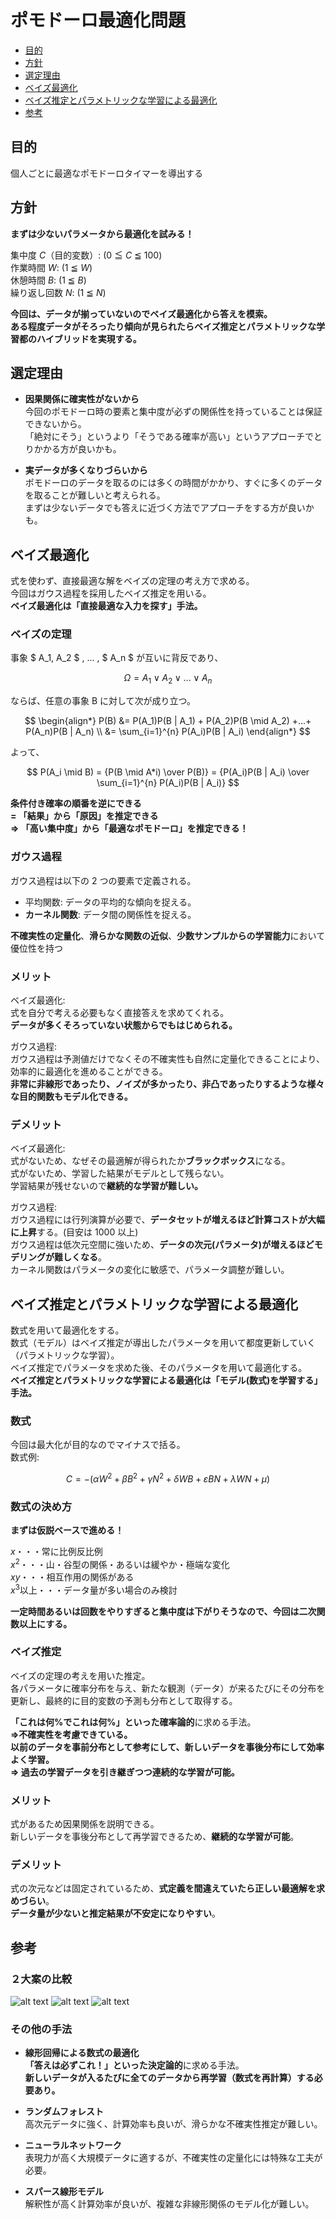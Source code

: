 # ポモドーロ最適化問題

- [目的](#目的)
- [方針](#方針)
- [選定理由](#選定理由)
- [ベイズ最適化](#ベイズ最適化)
- [ベイズ推定とパラメトリックな学習による最適化](#ベイズ推定とパラメトリックな学習による最適化)
- [参考](#参考)

## 目的

個人ごとに最適なポモドーロタイマーを導出する

## 方針

**まずは少ないパラメータから最適化を試みる！**

集中度 $C$（目的変数）: (0 $\leqq$ $C$ $\leqq$ 100)  
作業時間 $W$: (1 $\leqq$ $W$)  
休憩時間 $B$: (1 $\leqq$ $B$)  
繰り返し回数 $N$: (1 $\leqq$ $N$)

**今回は、データが揃っていないのでベイズ最適化から答えを模索。**  
**ある程度データがそろったり傾向が見られたらベイズ推定とパラメトリックな学習都のハイブリッドを実現する。**

## 選定理由

- **因果関係に確実性がないから**  
  今回のポモドーロ時の要素と集中度が必ずの関係性を持っていることは保証できないから。  
  「絶対にそう」というより「そうである確率が高い」というアプローチでとりかかる方が良いかも。

- **実データが多くなりづらいから**  
  ポモドーロのデータを取るのには多くの時間がかかり、すぐに多くのデータを取ることが難しいと考えられる。  
  まずは少ないデータでも答えに近づく方法でアプローチをする方が良いかも。

## ベイズ最適化

式を使わず、直接最適な解をベイズの定理の考え方で求める。  
今回はガウス過程を採用したベイズ推定を用いる。  
**ベイズ最適化は「直接最適な入力を探す」手法。**

### ベイズの定理

事象 $ A_1, A_2 $ , ... , $ A_n $ が互いに背反であり、

$$
\Omega = A_1 \vee A_2 \vee ... \vee A_n
$$

ならば、任意の事象 B に対して次が成り立つ。

$$
\begin{align*}
P(B) &= P(A_1)P(B | A_1) + P(A_2)P(B \mid A_2) +...+ P(A_n)P(B | A_n) \\
&= \sum_{i=1}^{n} P(A_i)P(B | A_i)
\end{align*}
$$

よって、

$$
P(A_i \mid B) = {P(B \mid A*i) \over P(B)} = {P(A_i)P(B | A_i) \over \sum_{i=1}^{n} P(A_i)P(B | A_i)}
$$

**条件付き確率の順番を逆にできる**  
**= 「結果」から「原因」を推定できる**  
**=> 「高い集中度」から「最適なポモドーロ」を推定できる！**

### ガウス過程

ガウス過程は以下の 2 つの要素で定義される。

- 平均関数: データの平均的な傾向を捉える。
- **カーネル関数**: データ間の関係性を捉える。

**不確実性の定量化**、**滑らかな関数の近似**、**少数サンプルからの学習能力**において優位性を持つ

### メリット

ベイズ最適化:  
式を自分で考える必要もなく直接答えを求めてくれる。  
**データが多くそろっていない状態からでもはじめられる。**

ガウス過程:  
ガウス過程は予測値だけでなくその不確実性も自然に定量化できることにより、効率的に最適化を進めることができる。  
**非常に非線形であったり、ノイズが多かったり、非凸であったりするような様々な目的関数もモデル化できる。**

### デメリット

ベイズ最適化:  
式がないため、なぜその最適解が得られたか**ブラックボックス**になる。  
式がないため、学習した結果がモデルとして残らない。  
学習結果が残せないので**継続的な学習が難しい。**

ガウス過程:  
ガウス過程には行列演算が必要で、**データセットが増えるほど計算コストが大幅に上昇**する。(目安は 1000 以上)  
ガウス過程は低次元空間に強いため、**データの次元(パラメータ)が増えるほどモデリングが難しくなる**。  
カーネル関数はパラメータの変化に敏感で、パラメータ調整が難しい。

## ベイズ推定とパラメトリックな学習による最適化

数式を用いて最適化をする。  
数式（モデル）はベイズ推定が導出したパラメータを用いて都度更新していく（パラメトリックな学習）。  
ベイズ推定でパラメータを求めた後、そのパラメータを用いて最適化する。  
**ベイズ推定とパラメトリックな学習による最適化は「モデル(数式)を学習する」手法。**

### 数式

今回は最大化が目的なのでマイナスで括る。  
数式例:

$$
C = -(\alpha W^2 + \beta B^2 + \gamma N^2 + \delta WB + \varepsilon BN + \lambda WN + \mu)
$$

### 数式の決め方

**まずは仮説ベースで進める！**

$x$・・・常に比例反比例  
$x^2$・・・山・谷型の関係・あるいは緩やか・極端な変化  
$xy$・・・相互作用の関係がある  
$x^3$以上・・・データ量が多い場合のみ検討

**一定時間あるいは回数をやりすぎると集中度は下がりそうなので、今回は二次関数以上にする。**

### ベイズ推定

ベイズの定理の考えを用いた推定。  
各パラメータに確率分布を与え、新たな観測（データ）が来るたびにその分布を更新し、最終的に目的変数の予測も分布として取得する。

**「これは何%でこれは何%」**といった**確率論的**に求める手法。  
**=>不確実性を考慮できている。**  
**以前のデータを事前分布として参考にして、新しいデータを事後分布にして効率よく学習。**  
**=> 過去の学習データを引き継ぎつつ連続的な学習が可能。**

### メリット

式があるため因果関係を説明できる。  
新しいデータを事後分布として再学習できるため、**継続的な学習が可能**。

### デメリット

式の次元などは固定されているため、**式定義を間違えていたら正しい最適解を求めづらい**。  
**データ量が少ないと推定結果が不安定になりやすい**。

## 参考

### ２大案の比較

![alt text](image-0.png)
![alt text](image-1.png)
![alt text](image-2.png)

### その他の手法

- **線形回帰による数式の最適化**  
  **「答えは必ずこれ！」**といった**決定論的**に求める手法。  
  **新しいデータが入るたびに全てのデータから再学習（数式を再計算）する必要あり。**

- **ランダムフォレスト**  
  高次元データに強く、計算効率も良いが、滑らかな不確実性推定が難しい。

- **ニューラルネットワーク**  
  表現力が高く大規模データに適するが、不確実性の定量化には特殊な工夫が必要。

- **スパース線形モデル**  
  解釈性が高く計算効率が良いが、複雑な非線形関係のモデル化が難しい。
